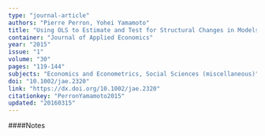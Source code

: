 ```yaml
---
type: "journal-article"
authors: "Pierre Perron, Yohei Yamamoto"
title: "Using OLS to Estimate and Test for Structural Changes in Models with Endogenous Regressors"
container: "Journal of Applied Economics"
year: "2015"
issue: "1"
volume: "30"
pages: "119-144"
subjects: "Economics and Econometrics, Social Sciences (miscellaneous)"
doi: "10.1002/jae.2320"
link: "https://dx.doi.org/10.1002/jae.2320"
citationkey: "PerronYamamoto2015"
updated: "20160315"
---
```


####Notes
